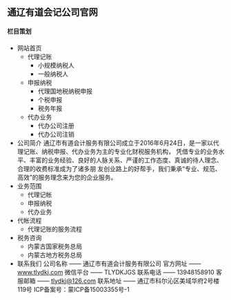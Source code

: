 ## 通辽有道会记公司官网

#### 栏目策划
+ 网站首页
    - 代理记账
        * 小规模纳税人 
        * 一般纳税人
    - 申报纳税
        * 代理国地税纳税申报
        * 个税申报
        * 税务年报   
    - 代办业务
        * 代办公司注册 
        * 代办公司注销
+ 公司简介
    通辽市有道会计服务有限公司成立于2016年6月24日，是一家以代理记账、纳税申报、代办业务为主的专业化财税服务机构，
    凭借专业的业务水平、丰富的业务经验、良好的人脉关系、严谨的工作态度、真诚的待人理念、合理的收费标准成为了诸多朋
    友创业路上的好帮手，我们秉承“专业、规范、高效”的服务理念来为您的企业服务。
+ 业务范围
    - 代理记帐
    - 申报纳税
    - 代办业务
+ 代帐流程
    - 代理记账的服务流程
+ 税务咨询
    - 内蒙古国家税务总局
    - 内蒙古地方税务总局
+ 联系我们
    公司名称 —— 通辽市有道会计服务有限公司
    官方网址 —— www.tlydkj.com
    微信平台 —— TLYDKJGS
    联系电话 —— 13948158910
    客服邮箱 —— tlydkj@126.com
    联系地址 —— 通辽市科尔沁区美域华府2号楼119号
    ICP备案号：蒙ICP备15003355号-1
    
